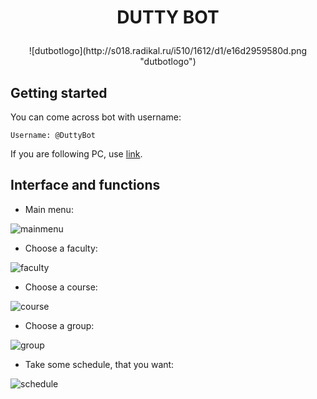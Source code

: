 # <p align="center">DUTTY BOT

<p align="center">![dutbotlogo](http://s018.radikal.ru/i510/1612/d1/e16d2959580d.png "dutbotlogo")

## Getting started

You can come across bot with username:
```
Username: @DuttyBot
```
If you are following PC, use [link](http://telegram.me/duttybot).

## Interface and functions
* Main menu:

![mainmenu](http://s018.radikal.ru/i516/1611/ea/afda255afa2c.png "mainmenu")

* Choose a faculty:

![faculty](http://s014.radikal.ru/i328/1611/02/7afa6c438860.png "faculty")

* Choose a course:

![course](http://s03.radikal.ru/i176/1611/9c/bf7de4a90055.png "course")

* Choose a group:

![group](http://s008.radikal.ru/i305/1611/03/4cf18e55826a.png "group")

* Take some schedule, that you want:

![schedule](http://s017.radikal.ru/i409/1611/62/7acb5b555a06.png "schedule")
